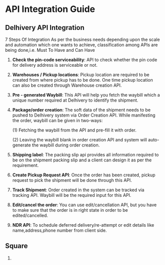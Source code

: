 # API Integration Guide

## Delhivery API Integration
7 Steps Of Integration
As per the business needs depending upon the scale and automation which one wants to achieve, classification among APIs are being done,i.e. Must To Have and Can Have

1. **Check the pin-code serviceability**: API to check whether the pin code for delivery address is serviceable or not.

2. **Warehouses / Pickup locations**: Pickup location are required to be created from where pickup has to be done. One time pickup location can also be created through Warehouse creation API.

3. **Pre - generated Waybill**: This API will help you fetch the waybill which a unique number required at Delhivery to identify the shipment.

4. **Package/order creation**: The soft data of the shipment needs to be pushed to Delhivery system via Order Creation API. While manifesting the order, waybill can be given in two-ways:

	(1) Fetching the waybill from the API and pre-fill it with order.

	(2) Leaving the waybill blank in order creation API and system will auto-generate the waybill during order creation.

5. **Shipping label**: The packing slip api provides all information required to be on the shipment packing slip and a client can design it as per the requirement.

6. **Create Pickup Request API**: Once the order has been created, pickup request to pick the shipment will be done through this API.

7. **Track Shipment**: Order created in the system can be tracked via tracking API. Waybill will be the required input for this API.

8. **Edit/cancel the order**: You can use edit/cancellation API, but you have to make sure that the order is in right state in order to be edited/cancelled.

9. **NDR API**: To schedule deferred delivery/re-attempt or edit details like name,address,phone number from client side.

## Square 

1. 